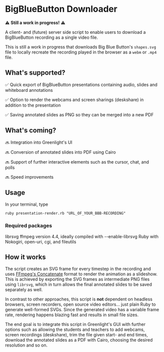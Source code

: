 
  

# BigBlueButton Downloader

  

⚠️ **Still a work in progress!** ⚠️<br  />

A client- and (future) server side script to enable users to download a BigBlueButton recording as a single video file.

This is still a work in progress that downloads Big Blue Button's `shapes.svg` file to locally recreate the recording played in the browser as a `webm` or `.mp4` file.

## What's supported?

✅ Quick export of BigBlueButton presentations containing audio, slides and whiteboard annotations<br  />

✅ Option to render the webcams and screen sharings (deskshare) in addition to the presentation<br  />

✅ Saving annotated slides as PNG so they can be merged into a new PDF<br  />  

## What's coming?

🔜 Integration into Greenlight's UI<br  />

🔜 Conversion of annotated slides into PDF using Cairo<br  />

🔜 Support of further interactive elements such as the cursor, chat, and polls<br  />

🔜 Speed improvements<br  />


## Usage
In your terminal, type

    ruby presentation-render.rb "URL_OF_YOUR_BBB-RECORDING"

### Required packages
librsvg
ffmpeg  version 4.4, ideally compiled with --enable-librsvg 
Ruby with Nokogiri, open-uri, cgi, and fileutils

## How it works

The script creates an SVG frame for every timestep in the recording and uses [FFmpeg's Concatenate](https://trac.ffmpeg.org/wiki/Slideshow) format to render the animation as a slideshow. This is achieved by exporting the SVG frames as intermediate PNG files using `librsvg`, which in turn allows the final annotated slides to be saved separately as well.

In contrast to other approaches, this script is **not** dependent on headless browsers, screen recorders, open source video editors... just plain Ruby to generate well-formed SVGs. Since the generated video has a variable frame rate, rendering happens blazing fast and results in small file sizes.

The end goal is to integrate this script in Greenlight's GUI with further options such as allowing the students and teachers to add webcams, screen recordings (deskshare), trim the file given start- and end times, download the annotated slides as a PDF with Cairo, choosing the desired resolution and so on.